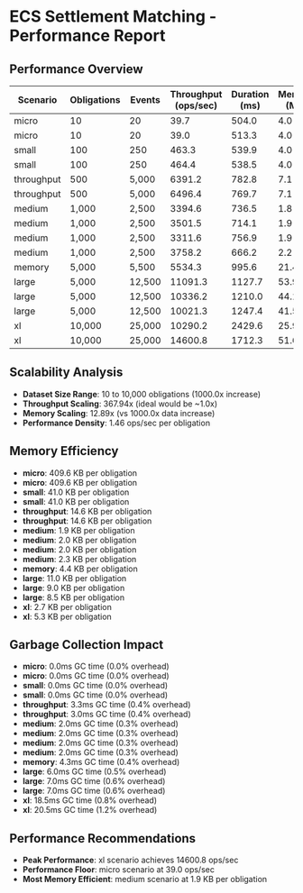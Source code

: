 # ECS Settlement Matching - Performance Report

## Performance Overview

| Scenario | Obligations | Events | Throughput (ops/sec) | Duration (ms) | Memory (MB) |
|----------|-------------|---------|---------------------|---------------|-------------|
| micro    |         10 |     20 |               39.7 |        504.0 |        4.0 |
| micro    |         10 |     20 |               39.0 |        513.3 |        4.0 |
| small    |        100 |    250 |              463.3 |        539.9 |        4.0 |
| small    |        100 |    250 |              464.4 |        538.5 |        4.0 |
| throughput |        500 |  5,000 |             6391.2 |        782.8 |        7.1 |
| throughput |        500 |  5,000 |             6496.4 |        769.7 |        7.1 |
| medium   |      1,000 |  2,500 |             3394.6 |        736.5 |        1.8 |
| medium   |      1,000 |  2,500 |             3501.5 |        714.1 |        1.9 |
| medium   |      1,000 |  2,500 |             3311.6 |        756.9 |        1.9 |
| medium   |      1,000 |  2,500 |             3758.2 |        666.2 |        2.2 |
| memory   |      5,000 |  5,500 |             5534.3 |        995.6 |       21.4 |
| large    |      5,000 | 12,500 |            11091.3 |       1127.7 |       53.9 |
| large    |      5,000 | 12,500 |            10336.2 |       1210.0 |       44.1 |
| large    |      5,000 | 12,500 |            10021.3 |       1247.4 |       41.5 |
| xl       |     10,000 | 25,000 |            10290.2 |       2429.6 |       25.9 |
| xl       |     10,000 | 25,000 |            14600.8 |       1712.3 |       51.6 |

## Scalability Analysis

- **Dataset Size Range**: 10 to 10,000 obligations (1000.0x increase)
- **Throughput Scaling**: 367.94x (ideal would be ~1.0x)
- **Memory Scaling**: 12.89x (vs 1000.0x data increase)
- **Performance Density**: 1.46 ops/sec per obligation

## Memory Efficiency

- **micro**: 409.6 KB per obligation
- **micro**: 409.6 KB per obligation
- **small**: 41.0 KB per obligation
- **small**: 41.0 KB per obligation
- **throughput**: 14.6 KB per obligation
- **throughput**: 14.6 KB per obligation
- **medium**: 1.9 KB per obligation
- **medium**: 2.0 KB per obligation
- **medium**: 2.0 KB per obligation
- **medium**: 2.3 KB per obligation
- **memory**: 4.4 KB per obligation
- **large**: 11.0 KB per obligation
- **large**: 9.0 KB per obligation
- **large**: 8.5 KB per obligation
- **xl**: 2.7 KB per obligation
- **xl**: 5.3 KB per obligation

## Garbage Collection Impact

- **micro**: 0.0ms GC time (0.0% overhead)
- **micro**: 0.0ms GC time (0.0% overhead)
- **small**: 0.0ms GC time (0.0% overhead)
- **small**: 0.0ms GC time (0.0% overhead)
- **throughput**: 3.3ms GC time (0.4% overhead)
- **throughput**: 3.0ms GC time (0.4% overhead)
- **medium**: 2.0ms GC time (0.3% overhead)
- **medium**: 2.0ms GC time (0.3% overhead)
- **medium**: 2.0ms GC time (0.3% overhead)
- **medium**: 2.0ms GC time (0.3% overhead)
- **memory**: 4.3ms GC time (0.4% overhead)
- **large**: 6.0ms GC time (0.5% overhead)
- **large**: 7.0ms GC time (0.6% overhead)
- **large**: 7.0ms GC time (0.6% overhead)
- **xl**: 18.5ms GC time (0.8% overhead)
- **xl**: 20.5ms GC time (1.2% overhead)

## Performance Recommendations

- **Peak Performance**: xl scenario achieves 14600.8 ops/sec
- **Performance Floor**: micro scenario at 39.0 ops/sec
- **Most Memory Efficient**: medium scenario at 1.9 KB per obligation